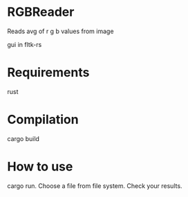 # RGBReader
Reads avg of r g b values from image 

gui in fltk-rs
# Requirements
rust

# Compilation
cargo build

# How to use
cargo run.
Choose a file from file system. Check your results.
